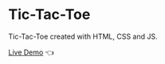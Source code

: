 # Tic-Tac-Toe

Tic-Tac-Toe created with HTML, CSS and JS.

[Live Demo](https://mrynp.github.io/tic-tac-toe) :point_left:

